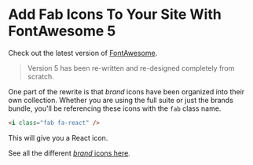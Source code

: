 # Add Fab Icons To Your Site With FontAwesome 5

Check out the latest version of [FontAwesome](https://fontawesome.com/).

> Version 5 has been re-written and re-designed completely from scratch.

One part of the rewrite is that _brand_ icons have been organized into their
own collection. Whether you are using the full suite or just the brands
bundle, you'll be referencing these icons with the `fab` class name.

```html
<i class="fab fa-react" />
```

This will give you a React icon.

See all the different [_brand_ icons
here](https://fontawesome.com/icons?d=gallery&s=brands).